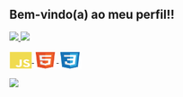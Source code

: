 ## Bem-vindo(a) ao meu perfil!!

 <div>
   <a href="https://github.com/Miguel-dAlmeida">
   <img height="180em" src="https://github-readme-stats.vercel.app/api?username=Miguel-dAlmeida&show_icons=true&theme=radicaL&include_all_commits=true&count_private=true"/>
   <img height="180em" src="https://github-readme-stats.vercel.app/api/top-langs/?username=Miguel-dAlmeida&layout=compact&langs_count=6&theme=radical"/>
</div>
    
<div style="display: inline_block"><br>
  <img align="center" alt="Js" height="30" width="40" src="https://raw.githubusercontent.com/devicons/devicon/master/icons/javascript/javascript-plain.svg">
  <img align="center" alt="HTML" height="30" width="40" src="https://raw.githubusercontent.com/devicons/devicon/master/icons/html5/html5-original.svg">
  <img align="center" alt="CSS" height="30" width="40" src="https://raw.githubusercontent.com/devicons/devicon/master/icons/css3/css3-original.svg">
</div>
 
<br>
 
 
<div> 
  <a href = "mailto:mariomigueldealmeida@gmail.com"><img src="https://img.shields.io/badge/-Gmail-%23333?style=for-the-badge&logo=gmail&logoColor=white" target="_blank"></a>
</div>
